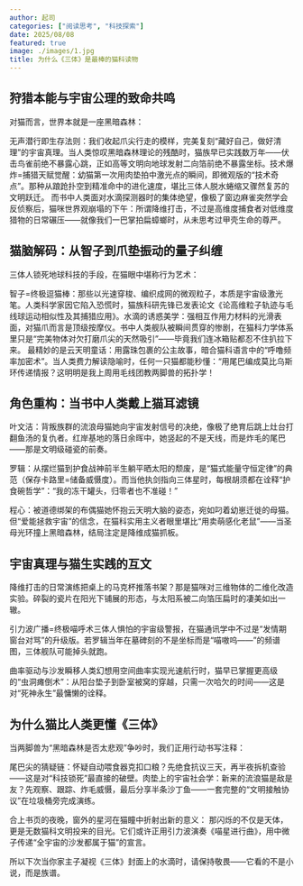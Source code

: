 ```yaml
---
author: 起司
categories: ["阅读思考", "科技探索"]
date: 2025/08/08
featured: true
image: ./images/1.jpg
title: 为什么《三体》是最棒的猫科读物
---
```


## 狩猎本能与宇宙公理的致命共鸣​
对猫而言，世界本就是一座黑暗森林：

​无声潜行即生存法则​：我们收起爪尖行走的模样，完美复刻“藏好自己，做好清理”的宇宙真理。当人类惊叹黑暗森林理论的残酷时，猫族早已实践数万年——伏击鸟雀前绝不暴露心跳，正如高等文明向地球发射二向箔前绝不暴露坐标。
​技术爆炸=捕猎天赋觉醒​：幼猫第一次用肉垫拍中激光点的瞬间，即微观版的“技术奇点”。那种从踉跄扑空到精准命中的进化速度，堪比三体人脱水蜷缩又骤然复苏的文明跃迁。
而书中人类面对水滴探测器时的集体绝望，像极了窗边麻雀突然学会反侦察后，猫咪世界观崩塌的下午：​所谓降维打击，不过是高维度捕食者对低维度猎物的日常碾压——就像我们一巴掌拍扁蟑螂时，从未思考过甲壳生命的尊严。

## 猫脑解码：从智子到爪垫振动的量子纠缠​

三体人锁死地球科技的手段，在猫眼中堪称行为艺术：

​智子=终极逗猫棒​：那些以光速穿梭、编织成网的微观粒子，本质是宇宙级激光笔。人类科学家因它陷入恐慌时，猫族科研先锋已发表论文《论高维粒子轨迹与毛线球运动相似性及其捕猎应用》。
​水滴的诱惑美学​：强相互作用力材料的光滑表面，对猫爪而言是顶级按摩仪。书中人类舰队被瞬间贯穿的惨剧，在猫科力学体系里只是“完美物体对欠打磨爪尖的天然吸引”——毕竟我们连冰箱贴都忍不住扒拉下来。
最精妙的是云天明童话​：用露珠包裹的公主故事，暗合猫科语言中的“呼噜频率加密术”。当人类费力解读隐喻时，任何一只猫都能秒懂：“用尾巴编成莫比乌斯环传递情报？这明明是我上周用毛线团教两脚兽的拓扑学！

## 角色重构：当书中人类戴上猫耳滤镜​
​叶文洁：背叛族群的流浪母猫​
她向宇宙发射信号的决绝，像极了绝育后跳上灶台打翻鱼汤的复仇者。红岸基地的落日余晖中，她竖起的不是天线，而是炸毛的尾巴——那是文明级碰瓷的前奏。

​罗辑：从摆烂猫到护食战神​
前半生躺平晒太阳的颓废，是“猫式能量守恒定律”的典范（保存卡路里=储备威慑度）。而当他执剑指向三体星时，每根胡须都在诠释“护食碗哲学”：“我的冻干罐头，归零者也不准碰！”

​程心：被道德绑架的布偶猫​
她怀抱云天明大脑的姿态，宛如叼着幼崽迁徙的母猫。但“爱能拯救宇宙”的信念，在猫科实用主义者眼里堪比“用卖萌感化老鼠”——当圣母光环撞上黑暗森林，结局注定是降维成猫抓板。

## 宇宙真理与猫生实践的互文​
​降维打击的日常演练​
把桌上的马克杯推落书架？那是猫咪对三维物体的二维化改造实验。碎裂的瓷片在阳光下铺展的形态，与太阳系被二向箔压扁时的凄美如出一辙。

​引力波广播=终极喵呼术​
三体人惧怕的宇宙级警报，在猫通讯学中不过是“发情期窗台对骂”的升级版。若罗辑当年在墓碑刻的不是坐标而是​“喵嗷呜——”​​ 的频谱图，三体舰队可能掉头就跑。

​曲率驱动与沙发瞬移​
人类幻想用空间曲率实现光速航行时，猫早已掌握更高级的“虫洞瘫倒术”：从阳台垫子到卧室被窝的穿越，只需一次哈欠的时间——这是对“死神永生”最慵懒的诠释。

## 为什么猫比人类更懂《三体》​​
当两脚兽为“黑暗森林是否太悲观”争吵时，我们正用行动书写注释：

​尾巴尖的猜疑链​：怀疑自动喂食器克扣口粮？先绝食抗议三天，再半夜拆机查验——这是对“科技锁死”最直接的破壁。
​肉垫上的宇宙社会学​：新来的流浪猫是敌是友？先观察、跟踪、炸毛威慑，最后分享半条沙丁鱼——一套完整的“文明接触协议”在垃圾桶旁完成演练。

合上书页的夜晚，窗外的星河在猫瞳中折射出新的意义：
那闪烁的不仅是天体，更是无数猫科文明投来的目光。它们或许正用引力波演奏《喵星进行曲》，用中微子传递“全宇宙的沙发都属于猫”的宣言。

所以下次当你家主子凝视《三体》封面上的水滴时，请保持敬畏——它看的不是小说，而是族谱。